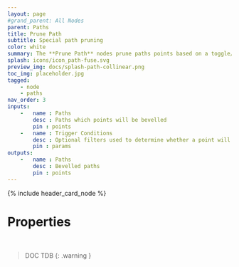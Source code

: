 ```yaml
---
layout: page
#grand_parent: All Nodes
parent: Paths
title: Prune Path
subtitle: Special path pruning
color: white
summary: The **Prune Path** nodes prune paths points based on a toggle/switch condition
splash: icons/icon_path-fuse.svg
preview_img: docs/splash-path-collinear.png
toc_img: placeholder.jpg
tagged: 
    - node
    - paths
nav_order: 3
inputs:
    -   name : Paths
        desc : Paths which points will be bevelled
        pin : points
    -   name : Trigger Conditions
        desc : Optional filters used to determine whether a point will be bevelled or not
        pin : params
outputs:
    -   name : Paths
        desc : Bevelled paths
        pin : points
---
```


{% include header_card_node %}

# Properties
<br>

> DOC TDB
{: .warning }